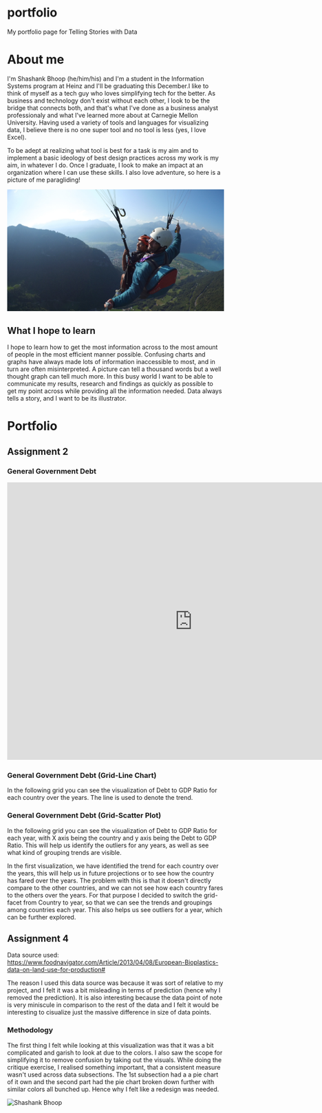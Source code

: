 # portfolio
My portfolio page for Telling Stories with Data


# About me
I'm Shashank Bhoop (he/him/his) and I'm a student in the Information Systems program at Heinz and I'll be graduating this December.I like to think of myself as a tech guy who loves simplifying tech for the better. As business and technology don't exist without each other, I look to be the bridge that connects both, and that's what I've done as a business analyst professionaly and what I've learned more about at Carnegie Mellon University. Having used a variety of tools and languages for visualizing data, I believe there is no one super tool and no tool is less (yes, I love Excel). 

To be adept at realizing what tool is best for a task is my aim and to implement a basic ideology of best design practices across my work is my aim, in whatever I do. Once I graduate, I look to make an impact at an organization where I can use these skills. I also love adventure, so here is a picture of me paragliding!

![Shashank Bhoop](DSCN3210.JPG)


## What I hope to learn
I hope to learn how to get the most information across to the most amount of people in the most efficient manner possible. Confusing charts and graphs have always made lots of information inaccessible to most, and in turn are often misinterpreted. A picture can tell a thousand words but a well thought graph can tell much more. In this busy world I want to be able to communicate my results, research and findings as quickly as possible to get my point across while providing all the information needed. Data always tells a story, and I want to be its illustrator.

# Portfolio

## Assignment 2
### General Government Debt
<iframe src="https://data.oecd.org/chart/69Hy" width="860" height="645" style="border: 0" mozallowfullscreen="true" webkitallowfullscreen="true" allowfullscreen="true"><a href="https://data.oecd.org/chart/69Hy" target="_blank">OECD Chart: General government debt, Total, % of GDP, Annual, 2017</a></iframe>

### General Government Debt (Grid-Line Chart)

In the following grid you can see the visualization of Debt to GDP Ratio for each country over the years. The line is used to denote the trend.
<div class="flourish-embed flourish-chart" data-src="visualisation/4284880"><script src="https://public.flourish.studio/resources/embed.js"></script></div>

### General Government Debt (Grid-Scatter Plot)

In the following grid you can see the visualization of Debt to GDP Ratio for each year, with X axis being the country and y axis being the Debt to GDP Ratio. This will help us identify the outliers for any years, as well as see what kind of grouping trends are visible.

<div class="flourish-embed flourish-scatter" data-src="visualisation/4285536"><script src="https://public.flourish.studio/resources/embed.js"></script></div>


In the first visualization, we have identified the trend for each country over the years, this will help us in future projections or to see how the country has fared over the years. The problem with this is that it doesn't directly compare to the other countries, and we can not see how each country fares to the others over the years. For that purpose I decided to switch the grid-facet from Country to year, so that we can see the trends and groupings among countries each year. This also helps us see outliers for a year, which can be further explored.


## Assignment 4

Data source used:
https://www.foodnavigator.com/Article/2013/04/08/European-Bioplastics-data-on-land-use-for-production#

The reason I used this data source was because it was sort of relative to my project, and I felt it was a bit misleading in terms of prediction (hence why I removed the prediction). It is also interesting because the data point of note is very miniscule in comparison to the rest of the data and I felt it would be interesting to cisualize just the massive difference in size of data points. 

### Methodology

The first thing I felt while looking at this visualization was that it was a bit complicated and garish to look at due to the colors. I also saw the scope for simplifying it to remove confusion by taking out the visuals. While doing the critique exercise, I realised something important, that a consistent measure wasn't used across data subsections. The 1st subsection had a a pie chart of it own and the second part had the pie chart broken down further with similar colors all bunched up. Hence why I felt like a redesign was needed. 


![Shashank Bhoop](wireframe.JPG)



